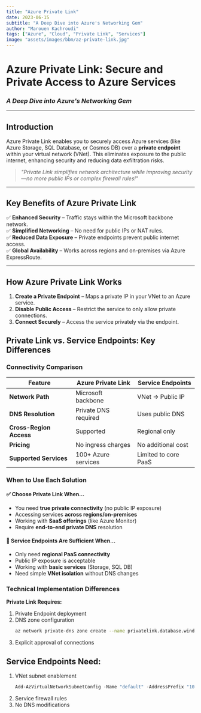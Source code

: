 ```yaml
---
title: "Azure Private Link"
date: 2023-06-15
subtitle: "A Deep Dive into Azure's Networking Gem"
author: "Marouen Kachroudi"
tags: ["Azure", "Cloud", "Private Link", "Services"]
image: "assets/images/bbm/az-private-link.jpg"
---
```


# Azure Private Link: Secure and Private Access to Azure Services  

### *A Deep Dive into Azure's Networking Gem*  

---

## **Introduction**  
Azure Private Link enables you to securely access Azure services (like Azure Storage, SQL Database, or Cosmos DB) over a **private endpoint** within your virtual network (VNet). This eliminates exposure to the public internet, enhancing security and reducing data exfiltration risks.  

> *"Private Link simplifies network architecture while improving security—no more public IPs or complex firewall rules!"*  

---

## **Key Benefits of Azure Private Link**  

✅ **Enhanced Security** – Traffic stays within the Microsoft backbone network.  
✅ **Simplified Networking** – No need for public IPs or NAT rules.  
✅ **Reduced Data Exposure** – Private endpoints prevent public internet access.  
✅ **Global Availability** – Works across regions and on-premises via Azure ExpressRoute.  

---

## **How Azure Private Link Works**  

1. **Create a Private Endpoint** – Maps a private IP in your VNet to an Azure service.  
2. **Disable Public Access** – Restrict the service to only allow private connections.  
3. **Connect Securely** – Access the service privately via the endpoint.  

## **Private Link vs. Service Endpoints: Key Differences**

### **Connectivity Comparison**

| Feature                | Azure Private Link         | Service Endpoints         |
|------------------------|---------------------------|--------------------------|
| **Network Path**       | Microsoft backbone         | VNet → Public IP         |
| **DNS Resolution**     | Private DNS required       | Uses public DNS          |
| **Cross-Region Access**| Supported                 | Regional only            |
| **Pricing**           | No ingress charges        | No additional cost       |
| **Supported Services** | 100+ Azure services       | Limited to core PaaS     |

### **When to Use Each Solution**

#### ✅ **Choose Private Link When...**
- You need **true private connectivity** (no public IP exposure)
- Accessing services **across regions/on-premises**
- Working with **SaaS offerings** (like Azure Monitor)
- Require **end-to-end private DNS** resolution

#### 🔧 **Service Endpoints Are Sufficient When...**
- Only need **regional PaaS connectivity**
- Public IP exposure is acceptable
- Working with **basic services** (Storage, SQL DB)
- Need simple **VNet isolation** without DNS changes

### **Technical Implementation Differences**

**Private Link Requires:**
1. Private Endpoint deployment
2. DNS zone configuration
   ```bash
   az network private-dns zone create --name privatelink.database.windows.net
   ```
3. Explicit approval of connections

## Service Endpoints Need:

1. VNet subnet enablement
   ```powershell
   Add-AzVirtualNetworkSubnetConfig -Name "default" -AddressPrefix "10.0.1.0/24" -ServiceEndpoint "Microsoft.Sql"
   ```
2. Service firewall rules
3. No DNS modifications
